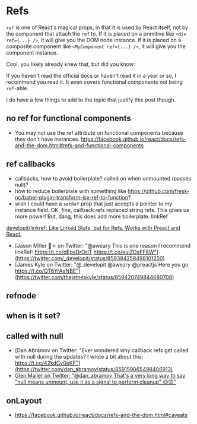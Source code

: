 # Refs
`ref` is one of React's magical props, in that it is used by React itself, not by the component that attach the `ref` to. If it is placed on a primitive like `<div ref={...} />`, it will give you the DOM node instance. If it is placed on a composite component like `<MyComponent ref={...} />`, it will give you the component instance.

Cool, you likely already knew that, but did you know:

If you haven't read the official docs or haven't read it in a year or so, I recommend you read it. It even covers functional components not being `ref`-able.

I do have a few things to add to the topic that justify this post though.

## no ref for functional components
- You may not use the ref attribute on functional components because they don't have instances. https://facebook.github.io/react/docs/refs-and-the-dom.html#refs-and-functional-components

## ref callbacks
- callbacks, how to avoid boilerplate? called on when unmounted (passes null)?
- how to reduce boilerplate with something like https://github.com/fresk-nc/babel-plugin-transform-jsx-ref-to-function?
- wish I could have a `setRef` prop that just accepts a pointer to my instance field.
OK, fine, callback refs replaced string refs. This gives us more power! But, dang, this does add more boilerplate.
linkRef

[developit/linkref: Like Linked State, but for Refs. Works with Preact and React.](https://github.com/developit/linkref)


- [Jason Miller 🦊⚛ on Twitter: "@aweary This is one reason I recommend linkRef: https://t.co/dEpsDrOrIT https://t.co/euiZDxFF8W"](https://twitter.com/_developit/status/859384258498101250)
- [James Kyle on Twitter: "@_developit @aweary @preactjs Here you go https://t.co/QT6YrAaNBE"](https://twitter.com/thejameskyle/status/859420749844680708)

## refnode

## when is it set?

## called with null
- [Dan Abramov on Twitter: "Ever wondered why callback refs get called with null during the updates? I wrote a bit about this: https://t.co/42kdCy0eKF"](https://twitter.com/dan_abramov/status/859159065498406913)
- [Glen Mailer on Twitter: "@dan_abramov That's a very long way to say "null means unmount, use it as a signal to perform cleanup" 😉😊"](https://twitter.com/glenathan/status/859161300668166146)

## onLayout
- https://facebook.github.io/react/docs/refs-and-the-dom.html#caveats
